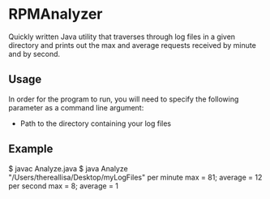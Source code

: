 RPMAnalyzer
==============

Quickly written Java utility that traverses through log files in a given directory and prints out the max and average requests received by minute and by second.

Usage
-----
In order for the program to run, you will need to specify the following parameter as a command line argument:
* Path to the directory containing your log files 

Example
-------
$ javac Analyze.java
$ java Analyze "/Users/thereallisa/Desktop/myLogFiles"
per minute  max = 81; average = 12
per second  max = 8; average = 1